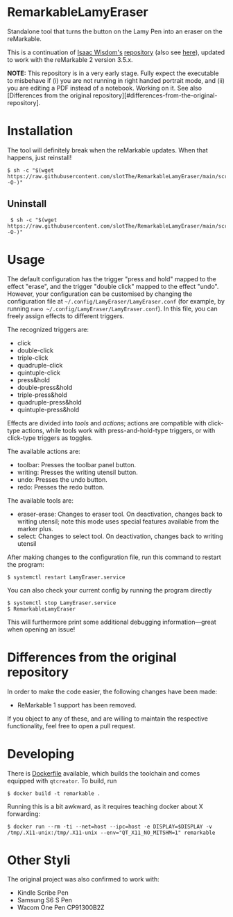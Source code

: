 # RemarkableLamyEraser

Standalone tool that turns the button on the Lamy Pen into an eraser on the reMarkable.

This is a continuation of
[Isaac Wisdom's][ghub:isaac-wisdom]
[repository][ghub:lamy:orig]
(also see [here][ghub:lamy:orig:maintenance]),
updated to work with the reMarkable 2 version 3.5.x.

**NOTE:** This repository is in a very early stage.
Fully expect the executable to misbehave if
(i) you are not running in right handed portrait mode,
and (ii) you are editing a PDF instead of a notebook.
Working on it.
See also [Differences from the original repository][#differences-from-the-original-repository].

# Installation

The tool will definitely break when the reMarkable updates.
When that happens, just reinstall!

``` console
$ sh -c "$(wget https://raw.githubusercontent.com/slotThe/RemarkableLamyEraser/main/scripts/LamyInstall.sh -O-)"
```

## Uninstall

``` console
 $ sh -c "$(wget https://raw.githubusercontent.com/slotThe/RemarkableLamyEraser/main/scripts/LamyUninstall.sh -O-)"
```

# Usage

The default configuration has the trigger "press and hold" mapped to the effect "erase",
and the trigger "double click" mapped to the effect "undo".
However, your configuration can be customised by changing the configuration file at
`~/.config/LamyEraser/LamyEraser.conf`
(for example, by running `nano ~/.config/LamyEraser/LamyEraser.conf`).
In this file, you can freely assign effects to different triggers.

The recognized triggers are:

  * click
  * double-click
  * triple-click
  * quadruple-click
  * quintuple-click
  * press&hold
  * double-press&hold
  * triple-press&hold
  * quadruple-press&hold
  * quintuple-press&hold

Effects are divided into *tools* and *actions*;
actions are compatible with click-type actions,
while tools work with press-and-hold-type triggers,
or with click-type triggers as toggles.

The available actions are:

  * toolbar: Presses the toolbar panel button.
  * writing: Presses the writing utensil button.
  * undo: Presses the undo button.
  * redo: Presses the redo button.

The available tools are:

  * eraser-erase: Changes to eraser tool.
    On deactivation, changes back to writing utensil;
    note this mode uses special features available from the marker plus.
  * select: Changes to select tool.
    On deactivation, changes back to writing utensil

After making changes to the configuration file,
run this command to restart the program:

``` console
$ systemctl restart LamyEraser.service
```

You can also check your current config by running the program directly

``` Shell
$ systemctl stop LamyEraser.service
$ RemarkableLamyEraser
```

This will furthermore print some additional debugging information—great when opening an issue!

# Differences from the original repository

In order to make the code easier, the following changes have been made:

  - ReMarkable 1 support has been removed.

If you object to any of these,
and are willing to maintain the respective functionality,
feel free to open a pull request.

# Developing

There is [Dockerfile](./Dockerfile) available,
which builds the toolchain and comes equipped with `qtcreator`.
To build, run

``` console
$ docker build -t remarkable .
```

Running this is a bit awkward, as it requires teaching docker about X forwarding:

``` console
$ docker run --rm -ti --net=host --ipc=host -e DISPLAY=$DISPLAY -v /tmp/.X11-unix:/tmp/.X11-unix --env="QT_X11_NO_MITSHM=1" remarkable
```

# Other Styli

The original project was also confirmed to work with:

 * Kindle Scribe Pen
 * Samsung S6 S Pen
 * Wacom One Pen CP91300B2Z

[ghub:isaac-wisdom]: https://github.com/isaacwisdom
[ghub:lamy:orig]: https://github.com/isaacwisdom/RemarkableLamyEraser
[ghub:lamy:orig:maintenance]: https://github.com/isaacwisdom/RemarkableLamyEraser/issues/70
